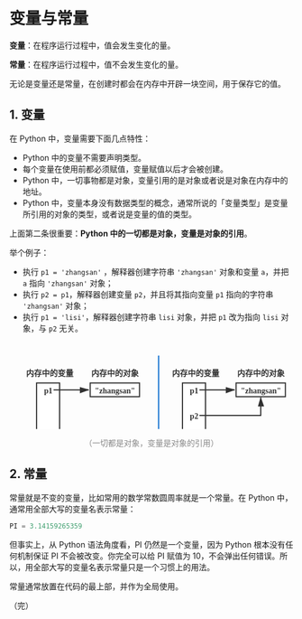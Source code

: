 # 变量与常量

**变量**：在程序运行过程中，值会发生变化的量。

**常量**：在程序运行过程中，值不会发生变化的量。

无论是变量还是常量，在创建时都会在内存中开辟一块空间，用于保存它的值。

## 1. 变量

在 Python 中，变量需要下面几点特性：

* Python 中的变量不需要声明类型。
* 每个变量在使用前都必须赋值，变量赋值以后才会被创建。
* Python 中，一切事物都是对象，变量引用的是对象或者说是对象在内存中的地址。
* Python 中，变量本身没有数据类型的概念，通常所说的「变量类型」是变量所引用的对象的类型，或者说是变量的值的类型。

上面第二条很重要：**Python 中的一切都是对象，变量是对象的引用**。

举个例子：

* 执行 `p1 = 'zhangsan'` ，解释器创建字符串 `'zhangsan'` 对象和变量 `a`，并把 `a` 指向 `'zhangsan'` 对象；
* 执行 `p2 = p1`，解释器创建变量 `p2`，并且将其指向变量 `p1` 指向的字符串 `'zhangsan'` 对象；
* 执行 `p1 = 'lisi'`，解释器创建字符串 `lisi` 对象，并把 `p1` 改为指向 `lisi` 对象，与 `p2` 无关。

<div style="text-align: center;">
  <svg id="SvgjsSvg1492" width="779.515625" height="239.90625" xmlns="http://www.w3.org/2000/svg" version="1.1" xmlns:xlink="http://www.w3.org/1999/xlink" xmlns:svgjs="http://svgjs.com/svgjs"><defs id="SvgjsDefs1493"><marker id="SvgjsMarker1528" markerWidth="16" markerHeight="12" refX="16" refY="6" viewBox="0 0 16 12" orient="auto" markerUnits="userSpaceOnUse" stroke-dasharray="0,0"><path id="SvgjsPath1529" d="M0,2 L14,6 L0,11 L0,2" fill="#323232" stroke="#323232" stroke-width="2"></path></marker><marker id="SvgjsMarker1564" markerWidth="16" markerHeight="12" refX="16" refY="6" viewBox="0 0 16 12" orient="auto" markerUnits="userSpaceOnUse" stroke-dasharray="0,0"><path id="SvgjsPath1565" d="M0,2 L14,6 L0,11 L0,2" fill="#323232" stroke="#323232" stroke-width="2"></path></marker><marker id="SvgjsMarker1574" markerWidth="16" markerHeight="12" refX="16" refY="6" viewBox="0 0 16 12" orient="auto" markerUnits="userSpaceOnUse" stroke-dasharray="0,0"><path id="SvgjsPath1575" d="M0,2 L14,6 L0,11 L0,2" fill="#323232" stroke="#323232" stroke-width="2"></path></marker><marker id="SvgjsMarker1616" markerWidth="16" markerHeight="12" refX="16" refY="6" viewBox="0 0 16 12" orient="auto" markerUnits="userSpaceOnUse" stroke-dasharray="0,0"><path id="SvgjsPath1617" d="M0,2 L14,6 L0,11 L0,2" fill="#323232" stroke="#323232" stroke-width="2"></path></marker><marker id="SvgjsMarker1630" markerWidth="16" markerHeight="12" refX="16" refY="6" viewBox="0 0 16 12" orient="auto" markerUnits="userSpaceOnUse" stroke-dasharray="0,0"><path id="SvgjsPath1631" d="M0,2 L14,6 L0,11 L0,2" fill="#323232" stroke="#323232" stroke-width="2"></path></marker></defs><g id="SvgjsG1494" transform="translate(48.11955661124307,73.57581573896354)"><path id="SvgjsPath1495" d="M 0 0L 40.84455001319609 0L 40.84455001319609 90.40499040307103L 0 90.40499040307103Z" stroke="rgba(50,50,50,1)" stroke-width="2" fill-opacity="1" fill="#ffffff"></path><g id="SvgjsG1496"><text id="SvgjsText1497" font-family="微软雅黑" text-anchor="middle" font-size="14px" width="21px" fill="#323232" font-weight="400" align="middle" anchor="middle" family="微软雅黑" size="14px" weight="400" font-style="" opacity="1" y="34.10249520153551" transform="rotate(0)"></text></g></g><g id="SvgjsG1498" transform="translate(58.812351543942995,72.22648752399232)"><path id="SvgjsPath1499" d="M 0 0L 19.45896014779625 0L 19.45896014779625 26.986564299424185L 0 26.986564299424185Z" stroke="none" fill="none"></path><g id="SvgjsG1500"><text id="SvgjsText1501" font-family="微软雅黑" text-anchor="middle" font-size="14px" width="20px" fill="#323232" font-weight="700" align="middle" anchor="middle" family="微软雅黑" size="14px" weight="700" font-style="" opacity="1" y="2.393282149712092" transform="rotate(0)"><tspan id="SvgjsTspan1502" dy="17" x="10"><tspan id="SvgjsTspan1503" style="text-decoration:;">p1</tspan></tspan></text></g></g><g id="SvgjsG1504" transform="translate(25,41.866602687140116)"><path id="SvgjsPath1505" d="M 0 0L 92.47822644497226 0L 92.47822644497226 26.986564299424185L 0 26.986564299424185Z" stroke="none" fill="none"></path><g id="SvgjsG1506"><text id="SvgjsText1507" font-family="微软雅黑" text-anchor="middle" font-size="14px" width="93px" fill="#323232" font-weight="700" align="middle" anchor="middle" family="微软雅黑" size="14px" weight="700" font-style="" opacity="1" y="2.393282149712092" transform="rotate(0)"><tspan id="SvgjsTspan1508" dy="17" x="46.5"><tspan id="SvgjsTspan1509" style="text-decoration:;">内存中的变量</tspan></tspan></text></g></g><g id="SvgjsG1510" transform="translate(143.29506466086036,73.57581573896354)"><path id="SvgjsPath1511" d="M 0 0L 87.46898917920295 0L 87.46898917920295 24.287907869481767L 0 24.287907869481767Z" stroke="rgba(50,50,50,1)" stroke-width="2" fill-opacity="1" fill="#ffffff"></path><g id="SvgjsG1512"><text id="SvgjsText1513" font-family="微软雅黑" text-anchor="middle" font-size="14px" width="68px" fill="#323232" font-weight="400" align="middle" anchor="middle" family="微软雅黑" size="14px" weight="400" font-style="" opacity="1" y="1.0439539347408835" transform="rotate(0)"></text></g></g><g id="SvgjsG1514" transform="translate(140.7904460279757,72.22648752399232)"><path id="SvgjsPath1515" d="M 0 0L 92.47822644497226 0L 92.47822644497226 26.986564299424185L 0 26.986564299424185Z" stroke="none" fill="none"></path><g id="SvgjsG1516"><text id="SvgjsText1517" font-family="微软雅黑" text-anchor="middle" font-size="14px" width="93px" fill="#323232" font-weight="700" align="middle" anchor="middle" family="微软雅黑" size="14px" weight="700" font-style="" opacity="1" y="2.393282149712092" transform="rotate(0)"><tspan id="SvgjsTspan1518" dy="17" x="46.5"><tspan id="SvgjsTspan1519" style="text-decoration:;">"zhangsan"</tspan></tspan></text></g></g><g id="SvgjsG1520" transform="translate(140.7904460279757,41.866602687140116)"><path id="SvgjsPath1521" d="M 0 0L 92.47822644497226 0L 92.47822644497226 26.986564299424185L 0 26.986564299424185Z" stroke="none" fill="none"></path><g id="SvgjsG1522"><text id="SvgjsText1523" font-family="微软雅黑" text-anchor="middle" font-size="14px" width="93px" fill="#323232" font-weight="700" align="middle" anchor="middle" family="微软雅黑" size="14px" weight="700" font-style="" opacity="1" y="2.393282149712092" transform="rotate(0)"><tspan id="SvgjsTspan1524" dy="17" x="46.5"><tspan id="SvgjsTspan1525" style="text-decoration:;">内存中的对象</tspan></tspan></text></g></g><g id="SvgjsG1526"><path id="SvgjsPath1527" d="M78.27131169173924 85.7197696737044L109.53087885985747 85.7197696737044L109.53087885985747 85.7197696737044L140.7904460279757 85.7197696737044" stroke="#323232" stroke-width="2" fill="none" marker-end="url(#SvgjsMarker1528)"></path></g><g id="SvgjsG1530" transform="translate(307.05859065716544,73.57581573896354)"><path id="SvgjsPath1531" d="M 0 0L 40.84455001319609 0L 40.84455001319609 90.40499040307103L 0 90.40499040307103Z" stroke="rgba(50,50,50,1)" stroke-width="2" fill-opacity="1" fill="#ffffff"></path><g id="SvgjsG1532"><text id="SvgjsText1533" font-family="微软雅黑" text-anchor="middle" font-size="14px" width="21px" fill="#323232" font-weight="400" align="middle" anchor="middle" family="微软雅黑" size="14px" weight="400" font-style="" opacity="1" y="34.10249520153551" transform="rotate(0)"></text></g></g><g id="SvgjsG1534" transform="translate(317.7513855898653,72.22648752399232)"><path id="SvgjsPath1535" d="M 0 0L 19.45896014779625 0L 19.45896014779625 26.986564299424185L 0 26.986564299424185Z" stroke="none" fill="none"></path><g id="SvgjsG1536"><text id="SvgjsText1537" font-family="微软雅黑" text-anchor="middle" font-size="14px" width="20px" fill="#323232" font-weight="700" align="middle" anchor="middle" family="微软雅黑" size="14px" weight="700" font-style="" opacity="1" y="2.393282149712092" transform="rotate(0)"><tspan id="SvgjsTspan1538" dy="17" x="10"><tspan id="SvgjsTspan1539" style="text-decoration:;">p1</tspan></tspan></text></g></g><g id="SvgjsG1540" transform="translate(283.9390340459224,41.866602687140116)"><path id="SvgjsPath1541" d="M 0 0L 92.47822644497226 0L 92.47822644497226 26.986564299424185L 0 26.986564299424185Z" stroke="none" fill="none"></path><g id="SvgjsG1542"><text id="SvgjsText1543" font-family="微软雅黑" text-anchor="middle" font-size="14px" width="93px" fill="#323232" font-weight="700" align="middle" anchor="middle" family="微软雅黑" size="14px" weight="700" font-style="" opacity="1" y="2.393282149712092" transform="rotate(0)"><tspan id="SvgjsTspan1544" dy="17" x="46.5"><tspan id="SvgjsTspan1545" style="text-decoration:;">内存中的变量</tspan></tspan></text></g></g><g id="SvgjsG1546" transform="translate(402.2340987067828,73.57581573896354)"><path id="SvgjsPath1547" d="M 0 0L 87.46898917920295 0L 87.46898917920295 24.287907869481767L 0 24.287907869481767Z" stroke="rgba(50,50,50,1)" stroke-width="2" fill-opacity="1" fill="#ffffff"></path><g id="SvgjsG1548"><text id="SvgjsText1549" font-family="微软雅黑" text-anchor="middle" font-size="14px" width="68px" fill="#323232" font-weight="400" align="middle" anchor="middle" family="微软雅黑" size="14px" weight="400" font-style="" opacity="1" y="1.0439539347408835" transform="rotate(0)"></text></g></g><g id="SvgjsG1550" transform="translate(399.72948007389806,72.22648752399232)"><path id="SvgjsPath1551" d="M 0 0L 92.47822644497226 0L 92.47822644497226 26.986564299424185L 0 26.986564299424185Z" stroke="none" fill="none"></path><g id="SvgjsG1552"><text id="SvgjsText1553" font-family="微软雅黑" text-anchor="middle" font-size="14px" width="93px" fill="#323232" font-weight="700" align="middle" anchor="middle" family="微软雅黑" size="14px" weight="700" font-style="" opacity="1" y="2.393282149712092" transform="rotate(0)"><tspan id="SvgjsTspan1554" dy="17" x="46.5"><tspan id="SvgjsTspan1555" style="text-decoration:;">"zhangsan"</tspan></tspan></text></g></g><g id="SvgjsG1556" transform="translate(399.72948007389806,41.866602687140116)"><path id="SvgjsPath1557" d="M 0 0L 92.47822644497226 0L 92.47822644497226 26.986564299424185L 0 26.986564299424185Z" stroke="none" fill="none"></path><g id="SvgjsG1558"><text id="SvgjsText1559" font-family="微软雅黑" text-anchor="middle" font-size="14px" width="93px" fill="#323232" font-weight="700" align="middle" anchor="middle" family="微软雅黑" size="14px" weight="700" font-style="" opacity="1" y="2.393282149712092" transform="rotate(0)"><tspan id="SvgjsTspan1560" dy="17" x="46.5"><tspan id="SvgjsTspan1561" style="text-decoration:;">内存中的对象</tspan></tspan></text></g></g><g id="SvgjsG1562"><path id="SvgjsPath1563" d="M337.21034573766156 85.7197696737044L368.4699129057798 85.7197696737044L368.4699129057798 85.7197696737044L399.72948007389806 85.7197696737044" stroke="#323232" stroke-width="2" fill="none" marker-end="url(#SvgjsMarker1564)"></path></g><g id="SvgjsG1566" transform="translate(317.7513855898653,117.42898272552782)"><path id="SvgjsPath1567" d="M 0 0L 19.45896014779625 0L 19.45896014779625 26.986564299424185L 0 26.986564299424185Z" stroke="none" fill="none"></path><g id="SvgjsG1568"><text id="SvgjsText1569" font-family="微软雅黑" text-anchor="middle" font-size="14px" width="20px" fill="#323232" font-weight="700" align="middle" anchor="middle" family="微软雅黑" size="14px" weight="700" font-style="" opacity="1" y="2.393282149712092" transform="rotate(0)"><tspan id="SvgjsTspan1570" dy="17" x="10"><tspan id="SvgjsTspan1571" style="text-decoration:;">p2</tspan></tspan></text></g></g><g id="SvgjsG1572"><path id="SvgjsPath1573" d="M337.21034573766156 130.9222648752399L445.96859329638414 130.9222648752399L445.96859329638414 99.21305182341652" stroke="#323232" stroke-width="2" fill="none" marker-end="url(#SvgjsMarker1574)"></path></g><g id="SvgjsG1576" transform="translate(569.850884138295,73.57581573896354)"><path id="SvgjsPath1577" d="M 0 0L 40.84455001319609 0L 40.84455001319609 90.40499040307103L 0 90.40499040307103Z" stroke="rgba(50,50,50,1)" stroke-width="2" fill-opacity="1" fill="#ffffff"></path><g id="SvgjsG1578"><text id="SvgjsText1579" font-family="微软雅黑" text-anchor="middle" font-size="14px" width="21px" fill="#323232" font-weight="400" align="middle" anchor="middle" family="微软雅黑" size="14px" weight="400" font-style="" opacity="1" y="34.10249520153551" transform="rotate(0)"></text></g></g><g id="SvgjsG1580" transform="translate(580.5436790709949,72.22648752399232)"><path id="SvgjsPath1581" d="M 0 0L 19.45896014779625 0L 19.45896014779625 26.986564299424185L 0 26.986564299424185Z" stroke="none" fill="none"></path><g id="SvgjsG1582"><text id="SvgjsText1583" font-family="微软雅黑" text-anchor="middle" font-size="14px" width="20px" fill="#323232" font-weight="700" align="middle" anchor="middle" family="微软雅黑" size="14px" weight="700" font-style="" opacity="1" y="2.393282149712092" transform="rotate(0)"><tspan id="SvgjsTspan1584" dy="17" x="10"><tspan id="SvgjsTspan1585" style="text-decoration:;">p1</tspan></tspan></text></g></g><g id="SvgjsG1586" transform="translate(546.731327527052,41.866602687140116)"><path id="SvgjsPath1587" d="M 0 0L 92.47822644497226 0L 92.47822644497226 26.986564299424185L 0 26.986564299424185Z" stroke="none" fill="none"></path><g id="SvgjsG1588"><text id="SvgjsText1589" font-family="微软雅黑" text-anchor="middle" font-size="14px" width="93px" fill="#323232" font-weight="700" align="middle" anchor="middle" family="微软雅黑" size="14px" weight="700" font-style="" opacity="1" y="2.393282149712092" transform="rotate(0)"><tspan id="SvgjsTspan1590" dy="17" x="46.5"><tspan id="SvgjsTspan1591" style="text-decoration:;">内存中的变量</tspan></tspan></text></g></g><g id="SvgjsG1592" transform="translate(665.0263921879122,73.57581573896354)"><path id="SvgjsPath1593" d="M 0 0L 87.46898917920295 0L 87.46898917920295 24.287907869481767L 0 24.287907869481767Z" stroke="rgba(50,50,50,1)" stroke-width="2" fill-opacity="1" fill="#ffffff"></path><g id="SvgjsG1594"><text id="SvgjsText1595" font-family="微软雅黑" text-anchor="middle" font-size="14px" width="68px" fill="#323232" font-weight="400" align="middle" anchor="middle" family="微软雅黑" size="14px" weight="400" font-style="" opacity="1" y="1.0439539347408835" transform="rotate(0)"></text></g></g><g id="SvgjsG1596" transform="translate(662.5217735550278,72.22648752399232)"><path id="SvgjsPath1597" d="M 0 0L 92.47822644497226 0L 92.47822644497226 26.986564299424185L 0 26.986564299424185Z" stroke="none" fill="none"></path><g id="SvgjsG1598"><text id="SvgjsText1599" font-family="微软雅黑" text-anchor="middle" font-size="14px" width="93px" fill="#323232" font-weight="700" align="middle" anchor="middle" family="微软雅黑" size="14px" weight="700" font-style="" opacity="1" y="2.393282149712092" transform="rotate(0)"><tspan id="SvgjsTspan1600" dy="17" x="46.5"><tspan id="SvgjsTspan1601" style="text-decoration:;">"zhangsan"</tspan></tspan></text></g></g><g id="SvgjsG1602" transform="translate(662.5217735550278,41.866602687140116)"><path id="SvgjsPath1603" d="M 0 0L 92.47822644497226 0L 92.47822644497226 26.986564299424185L 0 26.986564299424185Z" stroke="none" fill="none"></path><g id="SvgjsG1604"><text id="SvgjsText1605" font-family="微软雅黑" text-anchor="middle" font-size="14px" width="93px" fill="#323232" font-weight="700" align="middle" anchor="middle" family="微软雅黑" size="14px" weight="700" font-style="" opacity="1" y="2.393282149712092" transform="rotate(0)"><tspan id="SvgjsTspan1606" dy="17" x="46.5"><tspan id="SvgjsTspan1607" style="text-decoration:;">内存中的对象</tspan></tspan></text></g></g><g id="SvgjsG1608" transform="translate(580.5436790709949,117.42898272552782)"><path id="SvgjsPath1609" d="M 0 0L 19.45896014779625 0L 19.45896014779625 26.986564299424185L 0 26.986564299424185Z" stroke="none" fill="none"></path><g id="SvgjsG1610"><text id="SvgjsText1611" font-family="微软雅黑" text-anchor="middle" font-size="14px" width="20px" fill="#323232" font-weight="700" align="middle" anchor="middle" family="微软雅黑" size="14px" weight="700" font-style="" opacity="1" y="2.393282149712092" transform="rotate(0)"><tspan id="SvgjsTspan1612" dy="17" x="10"><tspan id="SvgjsTspan1613" style="text-decoration:;">p2</tspan></tspan></text></g></g><g id="SvgjsG1614"><path id="SvgjsPath1615" d="M600.0026392187912 130.9222648752399L708.7608867775139 130.9222648752399L708.7608867775139 99.21305182341652" stroke="#323232" stroke-width="2" fill="none" marker-end="url(#SvgjsMarker1616)"></path></g><g id="SvgjsG1618" transform="translate(665.0263921879122,143.06621880998082)"><path id="SvgjsPath1619" d="M 0 0L 87.46898917920295 0L 87.46898917920295 24.287907869481767L 0 24.287907869481767Z" stroke="rgba(50,50,50,1)" stroke-width="2" fill-opacity="1" fill="#ffffff"></path><g id="SvgjsG1620"><text id="SvgjsText1621" font-family="微软雅黑" text-anchor="middle" font-size="14px" width="68px" fill="#323232" font-weight="400" align="middle" anchor="middle" family="微软雅黑" size="14px" weight="400" font-style="" opacity="1" y="1.0439539347408835" transform="rotate(0)"></text></g></g><g id="SvgjsG1622" transform="translate(662.5217735550278,141.7168905950096)"><path id="SvgjsPath1623" d="M 0 0L 92.47822644497226 0L 92.47822644497226 26.986564299424185L 0 26.986564299424185Z" stroke="none" fill="none"></path><g id="SvgjsG1624"><text id="SvgjsText1625" font-family="微软雅黑" text-anchor="middle" font-size="14px" width="93px" fill="#323232" font-weight="700" align="middle" anchor="middle" family="微软雅黑" size="14px" weight="700" font-style="" opacity="1" y="2.393282149712092" transform="rotate(0)"><tspan id="SvgjsTspan1626" dy="17" x="46.5"><tspan id="SvgjsTspan1627" style="text-decoration:;">"lisi"</tspan></tspan></text></g></g><g id="SvgjsG1628"><path id="SvgjsPath1629" d="M600.0026392187912 85.7197696737044L631.2622063869095 85.7197696737044L631.2622063869095 155.2101727447217L662.5217735550278 155.2101727447217" stroke="#323232" stroke-width="2" fill="none" marker-end="url(#SvgjsMarker1630)"></path></g><g id="SvgjsG1632"><path id="SvgjsPath1633" d="M264.67273686988653 25L264.67273686988653 104.61036468330133L264.67273686988653 104.61036468330133L264.67273686988653 184.22072936660268" stroke="#0066cc" stroke-width="2" fill="none"></path></g><g id="SvgjsG1634"><path id="SvgjsPath1635" d="M522.0704671417261 25L522.0704671417261 104.61036468330133L522.0704671417261 104.61036468330133L522.0704671417261 184.22072936660268" stroke="#0066cc" stroke-width="2" fill="none"></path></g><g id="SvgjsG1636" transform="translate(143.29506466086036,186.9193857965451)"><path id="SvgjsPath1637" d="M 16.954341514911583 0L 0 10.951439539347412L 6.10356294536817 28.0806142034549L 27.805120084454995 28.0806142034549L 33.908683029823166 10.951439539347412Z" stroke="rgba(0,102,204,1)" stroke-width="2" fill-opacity="1" fill="#0066cc"></path><g id="SvgjsG1638"><text id="SvgjsText1639" font-family="微软雅黑" text-anchor="middle" font-size="14px" width="14px" fill="#ffffff" font-weight="700" align="middle" anchor="middle" family="微软雅黑" size="14px" weight="700" font-style="" opacity="1" y="5.046353166986567" transform="rotate(0)"><tspan id="SvgjsTspan1640" dy="17" x="17"><tspan id="SvgjsTspan1641" style="text-decoration:;">1</tspan></tspan></text></g></g><g id="SvgjsG1642" transform="translate(382.1971496437054,186.9193857965451)"><path id="SvgjsPath1643" d="M 16.954341514911583 0L 0 10.951439539347412L 6.10356294536817 28.0806142034549L 27.805120084454995 28.0806142034549L 33.908683029823166 10.951439539347412Z" stroke="rgba(0,102,204,1)" stroke-width="2" fill-opacity="1" fill="#0066cc"></path><g id="SvgjsG1644"><text id="SvgjsText1645" font-family="微软雅黑" text-anchor="middle" font-size="14px" width="14px" fill="#ffffff" font-weight="700" align="middle" anchor="middle" family="微软雅黑" size="14px" weight="700" font-style="" opacity="1" y="5.046353166986567" transform="rotate(0)"><tspan id="SvgjsTspan1646" dy="17" x="17"><tspan id="SvgjsTspan1647" style="text-decoration:;">2</tspan></tspan></text></g></g><g id="SvgjsG1648" transform="translate(634.9709685932962,186.9193857965451)"><path id="SvgjsPath1649" d="M 16.954341514911583 0L 0 10.951439539347412L 6.10356294536817 28.0806142034549L 27.805120084454995 28.0806142034549L 33.908683029823166 10.951439539347412Z" stroke="rgba(0,102,204,1)" stroke-width="2" fill-opacity="1" fill="#0066cc"></path><g id="SvgjsG1650"><text id="SvgjsText1651" font-family="微软雅黑" text-anchor="middle" font-size="14px" width="14px" fill="#ffffff" font-weight="700" align="middle" anchor="middle" family="微软雅黑" size="14px" weight="700" font-style="" opacity="1" y="5.046353166986567" transform="rotate(0)"><tspan id="SvgjsTspan1652" dy="17" x="17"><tspan id="SvgjsTspan1653" style="text-decoration:;">3</tspan></tspan></text></g></g></svg>
  <p style="text-align:center; color: #888;">（一切都是对象，变量是对象的引用）</p>
</div>

## 2. 常量

常量就是不变的变量，比如常用的数学常数圆周率就是一个常量。在 Python 中，通常用全部大写的变量名表示常量：

```python
PI = 3.14159265359
```

但事实上，从 Python 语法角度看，PI 仍然是一个变量，因为 Python 根本没有任何机制保证 PI 不会被改变。你完全可以给 PI 赋值为 10，不会弹出任何错误。所以，用全部大写的变量名表示常量只是一个习惯上的用法。

常量通常放置在代码的最上部，并作为全局使用。

（完）
